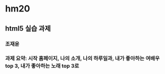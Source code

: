 # hm20
## html5 실습 과제
### 조재윤
### 과제 요약: 시작 홈페이지, 나의 소개, 나의 하루일과, 내가 좋아하는 여배우 top 3, 내가 좋아하는 노래 top 3로 
